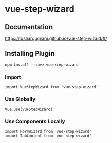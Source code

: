 # vue-step-wizard



## Documentation

https://tushargugnani.github.io/vue-step-wizard/#/


## Installing Plugin
```
npm install --save vue-step-wizard
```

### Import
```
import VueStepWizard from 'vue-step-wizard'
```


### Use Globally
```
Vue.use(VueStepWizard)
```

### Use Components Locally
```
import FormWizard from 'vue-step-wizard'
import TabContent from 'vue-step-wizard'
```
